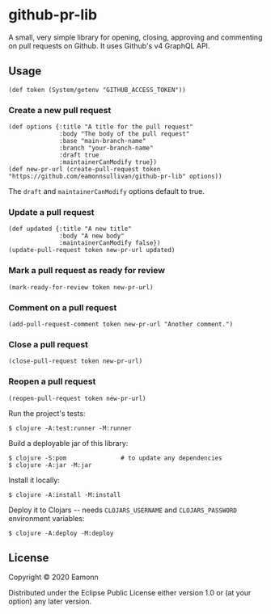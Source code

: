 # github-pr-lib

A small, very simple library for opening, closing, approving and commenting on pull requests on Github. It uses Github's v4 GraphQL API.

## Usage

```
(def token (System/getenv "GITHUB_ACCESS_TOKEN"))
```

### Create a new pull request
```
(def options {:title "A title for the pull request"
              :body "The body of the pull request"
              :base "main-branch-name"
              :branch "your-branch-name"
              :draft true
              :maintainerCanModify true})
(def new-pr-url (create-pull-request token "https://github.com/eamonnsullivan/github-pr-lib" options))
```
The `draft` and `maintainerCanModify` options default to true.

### Update a pull request
```
(def updated {:title "A new title"
              :body "A new body"
              :maintainerCanModify false})
(update-pull-request token new-pr-url updated)
```
### Mark a pull request as ready for review
```
(mark-ready-for-review token new-pr-url)
```
### Comment on a pull request
```
(add-pull-request-comment token new-pr-url "Another comment.")
```
### Close a pull request
```
(close-pull-request token new-pr-url)
```
### Reopen a pull request
```
(reopen-pull-request token new-pr-url)
```

Run the project's tests:

    $ clojure -A:test:runner -M:runner

Build a deployable jar of this library:

    $ clojure -S:pom               # to update any dependencies
    $ clojure -A:jar -M:jar

Install it locally:

    $ clojure -A:install -M:install

Deploy it to Clojars -- needs `CLOJARS_USERNAME` and `CLOJARS_PASSWORD` environment variables:

    $ clojure -A:deploy -M:deploy

## License

Copyright © 2020 Eamonn

Distributed under the Eclipse Public License either version 1.0 or (at
your option) any later version.

